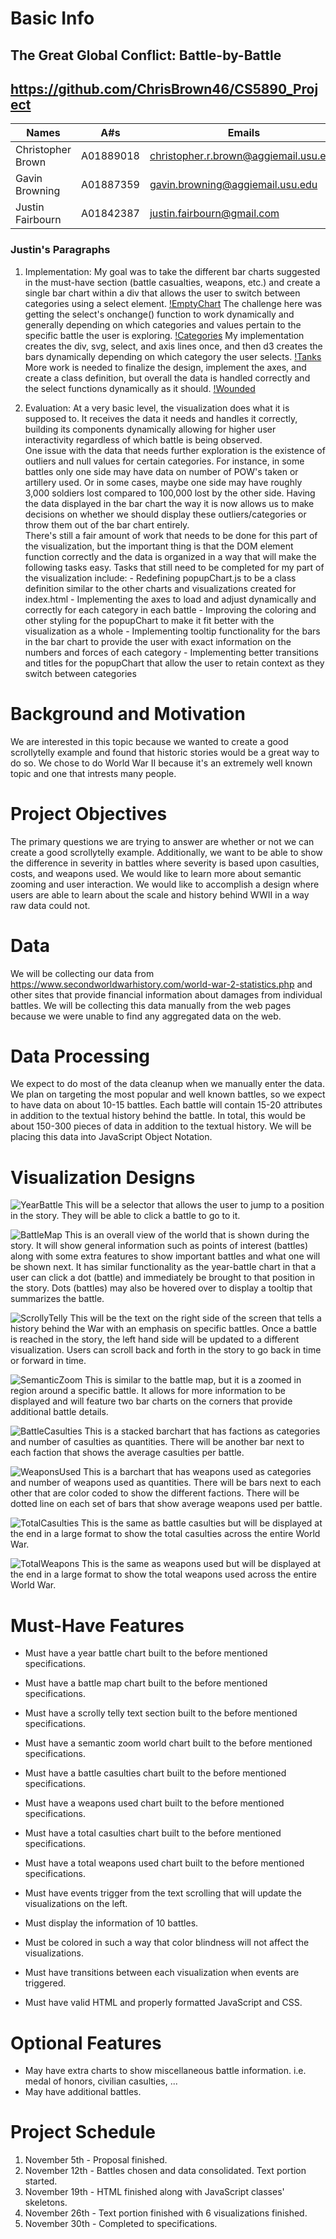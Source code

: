 # Basic Info
## The Great Global Conflict: Battle-by-Battle
## https://github.com/ChrisBrown46/CS5890_Project

| Names             	| A#s       	| Emails                                	|
|-------------------	|-----------	|---------------------------------------	|
| Christopher Brown 	| A01889018 	| christopher.r.brown@aggiemail.usu.edu 	|
| Gavin Browning    	| A01887359 	| gavin.browning@aggiemail.usu.edu      	|
| Justin Fairbourn  	| A01842387 	| justin.fairbourn@gmail.com            	|

 ### Justin's Paragraphs
  1. Implementation: My goal was to take the different bar charts suggested in the must-have section (battle casualties, weapons, etc.) and create a single bar chart within a div that allows the user to switch between categories using a select element. 
  [!EmptyChart](./visualization_images/barchart_01.png)
  The challenge here was getting the select's onchange() function to work dynamically and generally depending on which categories and values pertain to the specific battle the user is exploring. 
  [!Categories](./visualization_images/barchart_02.png)
  My implementation creates the div, svg, select, and axis lines once, and then d3 creates the bars dynamically depending on which category the user selects.
  [!Tanks](./visualization_images/barchart_03.png)
  More work is needed to finalize the design, implement the axes, and create a class definition, but overall the data is handled correctly and the select functions dynamically as it should.
  [!Wounded](./visualization_images/barchart_04.png)
  
  2. Evaluation: At a very basic level, the visualization does what it is supposed to. It receives the data it needs and handles it correctly, building its components dynamically allowing for higher user interactivity regardless of which battle is being observed. \
  One issue with the data that needs further exploration is the existence of outliers and null values for certain categories. For instance, in some battles only one side may have data on number of POW's taken or artillery used. Or in some cases, maybe one side may have roughly 3,000 soldiers lost compared to 100,000 lost by the other side. Having the data displayed in the bar chart the way it is now allows us to make decisions on whether we should display these outliers/categories or throw them out of the bar chart entirely. \
  There's still a fair amount of work that needs to be done for this part of the visualization, but the important thing is that the DOM element function correctly and the data is organized in a way that will make the following tasks easy. Tasks that still need to be completed for my part of the visualization include:
    - Redefining popupChart.js to be a class definition similar to the other charts and visualizations created for index.html
    - Implementing the axes to load and adjust dynamically and correctly for each category in each battle
    - Improving the coloring and other styling for the popupChart to make it fit better with the visualization as a whole
    - Implementing tooltip functionality for the bars in the bar chart to provide the user with exact information on the numbers and forces of each category
    - Implementing better transitions and titles for the popupChart that allow the user to retain context as they switch between categories



 # Background and Motivation
 We are interested in this topic because we wanted to create a good scrollytelly example and found that historic stories would be a great way to do so. We chose to do World War II because it's an extremely well known topic and one that intrests many people.

 # Project Objectives
 The primary questions we are trying to answer are whether or not we can create a good scrollytelly example. Additionally, we want to be able to show the difference in severity in battles where severity is based upon casulties, costs, and weapons used.
 We would like to learn more about semantic zooming and user interaction. We would like to accomplish a design where users are able to learn about the scale and history behind WWII in a way raw data could not.

 # Data
 We will be collecting our data from https://www.secondworldwarhistory.com/world-war-2-statistics.php and other sites that provide financial information about damages from individual battles. We will be collecting this data manually from the web pages because we were unable to find any aggregated data on the web.

 # Data Processing
 We expect to do most of the data cleanup when we manually enter the data. We plan on targeting the most popular and well known battles, so we expect to have data on about 10-15 battles. Each battle will contain 15-20 attributes in addition to the textual history behind the battle. In total, this would be about 150-300 pieces of data in addition to the textual history. We will be placing this data into JavaScript Object Notation.

# Visualization Designs
![YearBattle](./visualization_images/YearBattle.jpg)
This will be a selector that allows the user to jump to a position in the story. They will be able to click a battle to go to it.

![BattleMap](./visualization_images/BattleMap.jpg)
This is an overall view of the world that is shown during the story. It will show general information such as points of interest (battles) along with some extra features to show important battles and what one will be shown next. It has similar functionality as the year-battle chart in that a user can click a dot (battle) and immediately be brought to that position in the story. Dots (battles) may also be hovered over to display a tooltip that summarizes the battle.

![ScrollyTelly](./visualization_images/SemanticZoom.jpg)
This will be the text on the right side of the screen that tells a history behind the War with an emphasis on specific battles. Once a battle is reached in the story, the left hand side will be updated to a different visualization. Users can scroll back and forth in the story to go back in time or forward in time.

![SemanticZoom](./visualization_images/SemanticZoom.jpg)
This is similar to the battle map, but it is a zoomed in region around a specific battle. It allows for more information to be displayed and will feature two bar charts on the corners that provide additional battle details.

![BattleCasulties](./visualization_images/BattleCasulties.jpg)
This is a stacked barchart that has factions as categories and number of casulties as quantities. There will be another bar next to each faction that shows the average casulties per battle.

![WeaponsUsed](./visualization_images/WeaponsUsed.jpg)
This is a barchart that has weapons used as categories and number of weapons used as quantities. There will be bars next to each other that are color coded to show the different factions. There will be dotted line on each set of bars that show average weapons used per battle.

![TotalCasulties](./visualization_images/TotalCasulties.jpg)
This is the same as battle casulties but will be displayed at the end in a large format to show the total casulties across the entire World War.

![TotalWeapons](./visualization_images/TotalWeapons.jpg)
This is the same as weapons used but will be displayed at the end in a large format to show the total weapons used across the entire World War.

# Must-Have Features
* Must have a year battle chart built to the before mentioned specifications.
* Must have a battle map chart built to the before mentioned specifications.
* Must have a scrolly telly text section built to the before mentioned specifications.
* Must have a semantic zoom world chart built to the before mentioned specifications.
* Must have a battle casulties chart built to the before mentioned specifications.
* Must have a weapons used chart built to the before mentioned specifications.
* Must have a total casulties chart built to the before mentioned specifications.
* Must have a total weapons used chart built to the before mentioned specifications.

* Must have events trigger from the text scrolling that will update the visualizations on the left.
* Must display the information of 10 battles.
* Must be colored in such a way that color blindness will not affect the visualizations.
* Must have transitions between each visualization when events are triggered.
* Must have valid HTML and properly formatted JavaScript and CSS.

# Optional Features
* May have extra charts to show miscellaneous battle information. i.e. medal of honors, civilian casulties, ...
* May have additional battles.

# Project Schedule
1. November 5th - Proposal finished.
2. November 12th - Battles chosen and data consolidated. Text portion started.
3. November 19th - HTML finished along with JavaScript classes' skeletons.
4. November 26th - Text portion finished with 6 visualizations finished.
5. November 30th - Completed to specifications.
